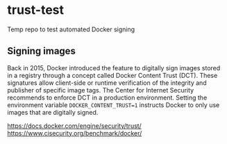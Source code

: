 # trust-test
Temp repo to test automated Docker signing


## Signing images
Back in 2015, Docker introduced the feature to digitally sign images stored in a registry through a concept called Docker Content Trust (DCT). These signatures allow client-side or runtime verification of the integrity and publisher of specific image tags. The Center for Internet Security recommends to enforce DCT in a production environment. Setting the environment variable `DOCKER_CONTENT_TRUST=1` instructs Docker to only use images that are digitally signed.


https://docs.docker.com/engine/security/trust/
https://www.cisecurity.org/benchmark/docker/